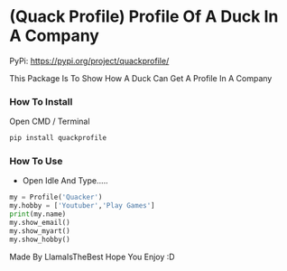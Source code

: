 # (Quack Profile) Profile Of A Duck In A Company

PyPi: https://pypi.org/project/quackprofile/

This Package Is To Show How A Duck Can Get A Profile In A Company

### How To Install

Open CMD / Terminal

```python
pip install quackprofile
```

### How To Use

- Open Idle And Type.....

```python
my = Profile('Quacker')
my.hobby = ['Youtuber','Play Games']
print(my.name)
my.show_email()
my.show_myart()
my.show_hobby()
```

Made By LlamaIsTheBest
Hope You Enjoy :D